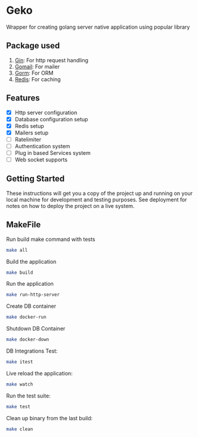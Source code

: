# Geko

Wrapper for creating golang server native application using popular library 

## Package used
1. [Gin](https://gin-gonic.com/docs/): For http request handling
2. [Gomail](https://pkg.go.dev/gopkg.in/gomail.v2): For mailer
3. [Gorm](https://gorm.io/docs/): For ORM
4. [Redis](https://github.com/redis/go-redis): For caching


## Features
- [x] Http server configuration
- [x] Database configuration setup
- [x] Redis setup
- [x] Mailers setup
- [ ] Ratelimiter 
- [ ] Authentication system
- [ ] Plug in based Services system 
- [ ] Web socket supports

## Getting Started

These instructions will get you a copy of the project up and running on your local machine for development and testing purposes. See deployment for notes on how to deploy the project on a live system.

## MakeFile

Run build make command with tests
```bash
make all
```

Build the application
```bash
make build
```

Run the application
```bash
make run-http-server
```

Create DB container
```bash
make docker-run
```

Shutdown DB Container
```bash
make docker-down
```

DB Integrations Test:
```bash
make itest
```

Live reload the application:
```bash
make watch
```

Run the test suite:
```bash
make test
```

Clean up binary from the last build:
```bash
make clean
```

